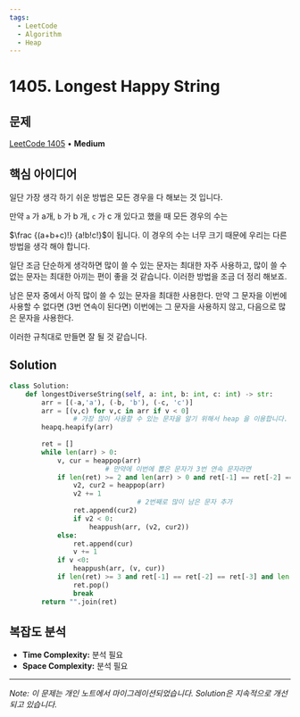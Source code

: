```yaml
---
tags:
  - LeetCode
  - Algorithm
  - Heap
---
```


# 1405. Longest Happy String

## 문제

[LeetCode 1405](https://leetcode.com/problems/longest-happy-string/) • **Medium**

## 핵심 아이디어

일단 가장 생각 하기 쉬운 방법은 모든 경우을 다 해보는 것 입니다.

만약 `a` 가 a개, `b` 가 b 개, `c` 가 c 개 있다고 했을 때 모든 경우의 수는

$\frac {(a+b+c)!} {a!b!c!}$﻿이 됩니다. 이 경우의 수는 너무 크기 때문에 우리는 다른 방법을 생각 해야 합니다.

  

일단 조금 단순하게 생각하면 많이 쓸 수 있는 문자는 최대한 자주 사용하고, 많이 쓸 수 없는 문자는 최대한 아끼는 편이 좋을 것 같습니다. 이러한 방법을 조금 더 정리 해보죠.

남은 문자 중에서 아직 많이 쓸 수 있는 문자을 최대한 사용한다. 만약 그 문자을 이번에 사용할 수 없다면 (3번 연속이 된다면) 이번에는 그 문자을 사용하지 않고, 다음으로 많은 문자을 사용한다.

  

이러한 규칙대로 만들면 잘 될 것 같습니다.

## Solution

```python
class Solution:
    def longestDiverseString(self, a: int, b: int, c: int) -> str:
        arr = [(-a,'a'), (-b, 'b'), (-c, 'c')]
        arr = [(v,c) for v,c in arr if v < 0]
				# 가장 많이 사용할 수 있는 문자을 알기 위해서 heap 을 이용합니다. 
        heapq.heapify(arr)
        
        ret = []
        while len(arr) > 0:
            v, cur = heappop(arr)
						# 만약에 이번에 뽑은 문자가 3번 연속 문자라면
            if len(ret) >= 2 and len(arr) > 0 and ret[-1] == ret[-2] == cur:
                v2, cur2 = heappop(arr)
                v2 += 1
								# 2번째로 많이 남은 문자 추가
                ret.append(cur2)
                if v2 < 0:
                    heappush(arr, (v2, cur2))
            else:
                ret.append(cur)
                v += 1
            if v <0:
                heappush(arr, (v, cur))
            if len(ret) >= 3 and ret[-1] == ret[-2] == ret[-3] and len(arr)<=1:
                ret.pop()
                break
        return "".join(ret)
```

## 복잡도 분석

- **Time Complexity:** 분석 필요
- **Space Complexity:** 분석 필요


---

*Note: 이 문제는 개인 노트에서 마이그레이션되었습니다. Solution은 지속적으로 개선되고 있습니다.*
